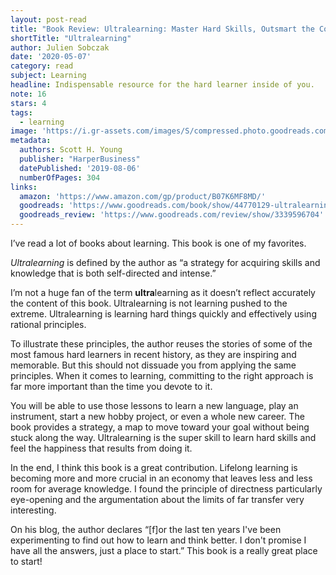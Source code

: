 ```yaml
---
layout: post-read
title: "Book Review: Ultralearning: Master Hard Skills, Outsmart the Competition, and Accelerate Your Career"
shortTitle: "Ultralearning"
author: Julien Sobczak
date: '2020-05-07'
category: read
subject: Learning
headline: Indispensable resource for the hard learner inside of you. 
note: 16
stars: 4
tags:
  - learning
image: 'https://i.gr-assets.com/images/S/compressed.photo.goodreads.com/books/1554211384l/44770129._SY475_.jpg'
metadata:
  authors: Scott H. Young
  publisher: "HarperBusiness"
  datePublished: '2019-08-06'
  numberOfPages: 304
links:
  amazon: 'https://www.amazon.com/gp/product/B07K6MF8MD/'
  goodreads: 'https://www.goodreads.com/book/show/44770129-ultralearning'
  goodreads_review: 'https://www.goodreads.com/review/show/3339596704'
---
```


I’ve read a lot of books about learning. This book is one of my favorites. 

_Ultralearning_ is defined by the author as “a strategy for acquiring skills and knowledge that is both self-directed and intense.”

I’m not a huge fan of the term **ultra**learning as it doesn’t reflect accurately the content of this book. Ultralearning is not learning pushed to the extreme. Ultralearning is learning hard things quickly and effectively using rational principles. 

To illustrate these principles, the author reuses the stories of some of the most famous hard learners in recent history, as they are inspiring and memorable. But this should not dissuade you from applying the same principles. When it comes to learning, committing to the right approach is far more important than the time you devote to it. 

You will be able to use those lessons to learn a new language, play an instrument, start a new hobby project, or even a whole new career. The book provides a strategy, a map to move toward your goal without being stuck along the way. Ultralearning is the super skill to learn hard skills and feel the happiness that results from doing it.

In the end, I think this book is a great contribution. Lifelong learning is becoming more and more crucial in an economy that leaves less and less room for average knowledge. I found the principle of directness particularly eye-opening and the argumentation about the limits of far transfer very interesting. 

On his blog, the author declares “[f]or the last ten years I've been experimenting to find out how to learn and think better. I don't promise I have all the answers, just a place to start.” This book is a really great place to start!
